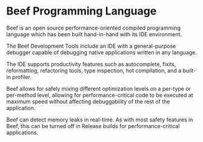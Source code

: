 # Beef Programming Language

Beef is an open source performance-oriented compiled programming language which has been built hand-in-hand with its IDE environment.

The Beef Development Tools include an IDE with a general-purpose debugger capable of debugging native applications written in any language.

The IDE supports productivity features such as autocomplete, fixits, reformatting, refactoring tools, type inspection, hot compilation, and a built-in profiler.

Beef allows for safely mixing different optimization levels on a per-type or per-method level, allowing for performance-critical code to be executed at maximum speed without affecting debuggability of the rest of the application.

Beef can detect memory leaks in real-time. As with most safety features in Beef, this can be turned off in Release builds for performance-critical applications.
